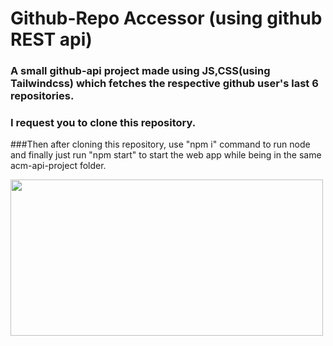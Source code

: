 # Github-Repo Accessor (using github REST api)
### A small github-api project made using JS,CSS(using Tailwindcss) which fetches the respective github user's last 6 repositories.
### I request you to clone this repository.
###Then after cloning this repository, use "npm i" command to run node and finally just run "npm start" to start the web app while being in the same acm-api-project folder.

<img src="https://res.cloudinary.com/practicaldev/image/fetch/s--q1sG-Tx8--/c_imagga_scale,f_auto,fl_progressive,h_420,q_auto,w_1000/https://dev-to-uploads.s3.amazonaws.com/i/4u07v77746evbyxibmpi.png" width="500" height="250" />
